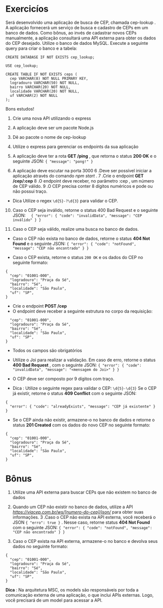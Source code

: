 # Exercicíos

Será desenvolvido uma aplicação de busca de CEP, chamada cep-lookup . A aplicação fornecerá um serviço de busca e cadastro de CEPs em um banco de dados. Como bônus, ao invés de cadastrar novos CEPs manualmente, a aplicação consultará uma API externa para obter os dados do CEP desejado.
Utilize o banco de dados MySQL. Execute a seguinte query para criar o banco e a tabela:
```
CREATE DATABASE IF NOT EXISTS cep_lookup;

USE cep_lookup;

CREATE TABLE IF NOT EXISTS ceps (
  cep VARCHAR(8) NOT NULL PRIMARY KEY,
  logradouro VARCHAR(50) NOT NULL,
  bairro VARCHAR(20) NOT NULL,
  localidade VARCHAR(20) NOT NULL,
  uf VARCHAR(2) NOT NULL
);
```
Bons estudos!
1. Crie uma nova API utilizando o express
2. A aplicação deve ser um pacote Node.js
3. Dê ao pacote o nome de cep-lookup
4. Utilize o express para gerenciar os endpoints da sua aplicação
5. A aplicação deve ter a rota **GET /ping** , que retorna o status **200 OK** e o seguinte JSON:
`{ "message": "pong!" }`

5. A aplicação deve escutar na porta 3000
6 .Deve ser possível iniciar a aplicação através do comando *npm start* .
7 .Crie o endpoint **GET /cep/:cep**
8 .O endpoint deve receber, no parâmetro :cep , um número de CEP válido.
9 .O CEP precisa conter 8 dígitos numéricos e pode ou não possui traço.
  * Dica Utilize o regex `\d{5}-?\d{3}` para validar o CEP.
10. Caso o CEP seja inválido, retorne o status 400 Bad Request e o seguinte JSON:
`  { "error": { "code": "invalidData", "message": "CEP inválido" } }`

4. Caso o CEP seja válido, realize uma busca no banco de dados.
  * Caso o CEP não exista no banco de dados, retorne o status **404 Not Found** e o seguinte JSON:
`{ "error": { "code": "notFound", "message": "CEP não encontrado" } }`

  * Caso o CEP exista, retorne o status `200 OK` e os dados do CEP no seguinte formato:
```
{
  "cep": "01001-000",
  "logradouro": "Praça da Sé",
  "bairro": "Sé",
  "localidade": "São Paulo",
  "uf": "SP",
}
```
  * Crie o endpoint **POST /cep**
  * O endpoint deve receber a seguinte estrutura no corpo da requisição:

```{
  "cep": "01001-000",
  "logradouro": "Praça da Sé",
  "bairro": "Sé",
  "localidade": "São Paulo",
  "uf": "SP",
}
```

  * Todos os campos são obrigatórios
  * Utilize o Joi para realizar a validação. Em caso de erro, retorne o status **400 Bad Request** , com o seguinte JSON:
`{ "error": { "code": "invalidData", "message": "<mensagem do Joi>" } }`

  * O CEP deve ser composto por 9 dígitos com traço.
  * Dica : Utilize o seguinte regex para validar o CEP: `\d{5}-\d{3}`
Se o CEP já existir, retorne o status **409 Conflict** com o seguinte JSON:
```
{
  "error": { "code": "alreadyExists", "message": "CEP já existente" }
}
```

  * Se o CEP ainda não existir, armazene-o no banco de dados e retorne o status **201 Created** com os dados do novo CEP no seguinte formato:
```
{
  "cep": "01001-000",
  "logradouro": "Praça da Sé",
  "bairro": "Sé",
  "localidade": "São Paulo",
  "uf": "SP",
}
```

# Bônus

1. Utilize uma API externa para buscar CEPs que não existem no banco de dados
2. Quando um CEP não existir no banco de dados, utilize a API *https://viacep.com.br/ws/[numero-do-cep]/json/* para obter suas informações.
3 .Caso o CEP não exista na API externa, você receberá o JSON `{ "erro": true }` . Nesse caso, retorne status **404 Not Found** com o seguinte JSON:
`{ "error": { "code": "notFound", "message": "CEP não encontrado" } }`

4. Caso o CEP exista na API externa, armazene-o no banco e devolva seus dados no seguinte formato:
```
{
  "cep": "01001-000",
  "logradouro": "Praça da Sé",
  "bairro": "Sé",
  "localidade": "São Paulo",
  "uf": "SP",
}
```
**Dica** : Na arquitetura MSC, os models são responsáveis por toda a comunicação externa de uma aplicação, o que inclui APIs externas. Logo, você precisará de um model para acessar a API.